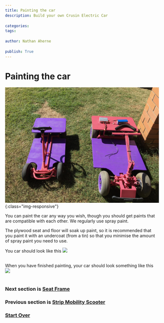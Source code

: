 ```yaml
---
title: Painting the car
description: Build your own Crusin Electric Car

categories:
tags:

author: Nathan Aherne

publish: True
---
```


# Painting the car

![Banner image](banner.jpg){:class="img-responsive"}

You can paint the car any way you wish, though you should get paints that are compatible with each other. We regularly use spray paint.

The plywood seat and floor will soak up paint, so it is recommended that you paint it with an undercoat (from a tin) so that you minimise the amount of spray paint you need to use.

You car should look like this
<img src="https://i.imgur.com/k471cva.jpg">
<br>
<br>

When you have finished painting, your car should look something like this
<img src="https://i.imgur.com/Z4cqhoJ.jpg">
<br>
<br>

### Next section is [Seat Frame](/cruisin/diy/steering/index.html)

### Previous section is [Strip Mobility Scooter](/cruisin/diy/strip-mobility-scooter/index.html)

### [Start Over](/cruisin/diy/index.html)